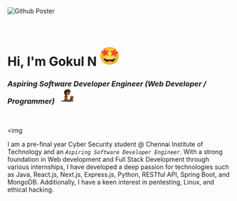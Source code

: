 ![Github Poster](https://github.com/user-attachments/assets/7e5ae670-97f3-422d-883c-7637254dffc4)

<br>


# Hi, I'm Gokul N <img src="512.gif" alt="GIF" width="45" height="45">    

### *Aspiring Software Developer Engineer (Web Developer / Programmer)* <img src="SDE.png" alt="PNG" width="50" height="35"> 

<br>

<img 


I am a pre-final year Cyber Security student @ Chennai Institute of Technology and an *`Aspiring Software Developer Engineer`*. With a strong foundation in Web development and Full Stack Development through various internships, I have developed a deep passion for technologies such as Java, React.js, Next.js, Express.js, Python, RESTful API, Spring Boot, and MongoDB. Additionally, I have a keen interest in pentesting, Linux, and ethical hacking.

